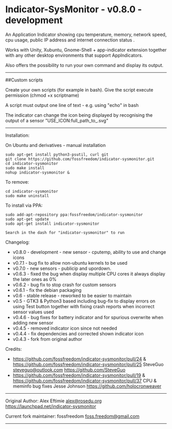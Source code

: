 Indicator-SysMonitor - v0.8.0 - development
===================
An Application Indicator showing cpu temperature, memory, network speed, cpu usage, public IP address and internet connection status .

Works with Unity, Xubuntu, Gnome-Shell + app-indicator extension together with any other desktop environments that support AppIndicators.

Also offers the possibility to run your own command and display its output.

----

##Custom scripts

Create your own scripts (for example in bash).  Give the script execute permission (chmod +x scriptname)

A script must output one line of text - e.g. using "echo" in bash

The indicator can change the icon being displayed by recognising the output of a sensor "USE_ICON:full_path_to_.svg"

----

Installation:

On Ubuntu and derivatives - manual installation


    sudo apt-get install python3-psutil, curl git
    git clone https://github.com/fossfreedom/indicator-sysmonitor.git
    cd indicator-sysmonitor
    sudo make install
    nohup indicator-sysmonitor &
    
To remove:

    cd indicator-sysmonitor
    sudo make uninstall
        
To install via PPA:

    sudo add-apt-repository ppa:fossfreedom/indicator-sysmonitor
    sudo apt-get update
    sudo apt-get install indicator-sysmonitor
    
    Search in the dash for "indicator-sysmonitor" to run

Changelog:
 
 - v0.8.0 - development - new sensor - cputemp, ability to use and change icons
 - v0.7.1 - bug fix to allow non-ubuntu kernels to be used
 - v0.7.0 - new sensors - publicip and upordown.
 - v0.6.3 - fixed the bug when display multiple CPU cores it always display the later ones as 0%
 - v0.6.2 - bug fix to stop crash for custom sensors
 - v0.6.1 - fix the debian packaging
 - v0.6 - stable release - reworked to be easier to maintain
 - v0.5 - GTK3 & Python3 based including bug-fix to display errors on using Test button
     together with fixing crash reports when incorrect sensor values used
 - v0.4.6 - bug fixes for battery indicator and for spurious overwrite when adding new sensor
 - v0.4.5 - removed indicator icon since not needed
 - v0.4.4 - fix dependencies and corrected shown indicator icon
 - v0.4.3 - fork from original author
 
Credits:
 
 - https://github.com/fossfreedom/indicator-sysmonitor/pull/24 & https://github.com/fossfreedom/indicator-sysmonitor/pull/25 SteveGuo <steveguo@outlook.com> https://github.com/SteveGuo
 - https://github.com/fossfreedom/indicator-sysmonitor/pull/19 & https://github.com/fossfreedom/indicator-sysmonitor/pull/37 CPU & meminfo bug fixes Jesse Johnson https://github.com/holocronweaver

----

Original Author: Alex Eftimie <alex@rosedu.org>
https://launchpad.net/indicator-sysmonitor

Current fork maintainer: fossfreedom <foss.freedom@gmail.com>

----
